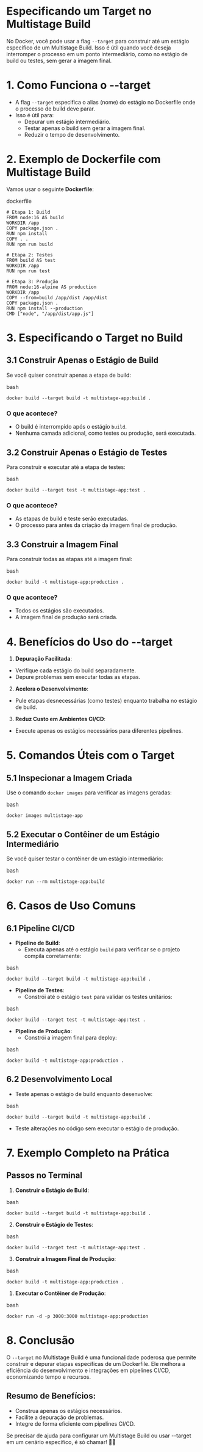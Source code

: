 # Especificando um Target no Multistage Build
No Docker, você pode usar a flag `--target` para construir até um estágio específico de um Multistage Build. Isso é útil quando você deseja interromper o processo em um ponto intermediário, como no estágio de build ou testes, sem gerar a imagem final.

# 1. Como Funciona o --target
- A flag `--target` especifica o alias (nome) do estágio no Dockerfile onde o processo de build deve parar.
- Isso é útil para:
   - Depurar um estágio intermediário.
   - Testar apenas o build sem gerar a imagem final.
   - Reduzir o tempo de desenvolvimento.

# 2. Exemplo de Dockerfile com Multistage Build
Vamos usar o seguinte **Dockerfile**:

dockerfile
```
# Etapa 1: Build
FROM node:16 AS build
WORKDIR /app
COPY package.json .
RUN npm install
COPY . .
RUN npm run build

# Etapa 2: Testes
FROM build AS test
WORKDIR /app
RUN npm run test

# Etapa 3: Produção
FROM node:16-alpine AS production
WORKDIR /app
COPY --from=build /app/dist /app/dist
COPY package.json .
RUN npm install --production
CMD ["node", "/app/dist/app.js"]
```
# 3. Especificando o Target no Build
## 3.1 Construir Apenas o Estágio de Build
Se você quiser construir apenas a etapa de build:

bash
```
docker build --target build -t multistage-app:build .
```
### O que acontece?
- O build é interrompido após o estágio `build`.
- Nenhuma camada adicional, como testes ou produção, será executada.

## 3.2 Construir Apenas o Estágio de Testes
Para construir e executar até a etapa de testes:

bash
```
docker build --target test -t multistage-app:test .
```
### O que acontece?
- As etapas de build e teste serão executadas.
- O processo para antes da criação da imagem final de produção.

## 3.3 Construir a Imagem Final
Para construir todas as etapas até a imagem final:

bash
```
docker build -t multistage-app:production .
```
### O que acontece?
- Todos os estágios são executados.
- A imagem final de produção será criada.

# 4. Benefícios do Uso do --target
1. **Depuração Facilitada**:
- Verifique cada estágio do build separadamente.
- Depure problemas sem executar todas as etapas.

2. **Acelera o Desenvolvimento**:
- Pule etapas desnecessárias (como testes) enquanto trabalha no estágio de build.

3. **Reduz Custo em Ambientes CI/CD**:
- Execute apenas os estágios necessários para diferentes pipelines.

# 5. Comandos Úteis com o Target
## 5.1 Inspecionar a Imagem Criada
Use o comando `docker images` para verificar as imagens geradas:

bash
```
docker images multistage-app
```
## 5.2 Executar o Contêiner de um Estágio Intermediário
Se você quiser testar o contêiner de um estágio intermediário:

bash
```
docker run --rm multistage-app:build
```
# 6. Casos de Uso Comuns
## 6.1 Pipeline CI/CD
- **Pipeline de Build**:
   - Executa apenas até o estágio `build` para verificar se o projeto compila corretamente:

bash
```
docker build --target build -t multistage-app:build .
```

- **Pipeline de Testes**:
   - Constrói até o estágio `test` para validar os testes unitários:

bash
```
docker build --target test -t multistage-app:test .
```

- **Pipeline de Produção**:
   - Constrói a imagem final para deploy:

bash
```
docker build -t multistage-app:production .
```
## 6.2 Desenvolvimento Local
- Teste apenas o estágio de build enquanto desenvolve:

bash
```
docker build --target build -t multistage-app:build .
```
- Teste alterações no código sem executar o estágio de produção.

# 7. Exemplo Completo na Prática
## Passos no Terminal
1. **Construir o Estágio de Build**:

bash
```
docker build --target build -t multistage-app:build .
```
2. **Construir o Estágio de Testes**:

bash
```
docker build --target test -t multistage-app:test .
```
3. **Construir a Imagem Final de Produção**:

bash
```
docker build -t multistage-app:production .
```
1. **Executar o Contêiner de Produção**:

bash
```
docker run -d -p 3000:3000 multistage-app:production
```
# 8. Conclusão
O `--target` no Multistage Build é uma funcionalidade poderosa que permite construir e depurar etapas específicas de um Dockerfile. Ele melhora a eficiência do desenvolvimento e integrações em pipelines CI/CD, economizando tempo e recursos.

## Resumo de Benefícios:
- Construa apenas os estágios necessários.
- Facilite a depuração de problemas.
- Integre de forma eficiente com pipelines CI/CD.

Se precisar de ajuda para configurar um Multistage Build ou usar --target em um cenário específico, é só chamar! 🚀😊